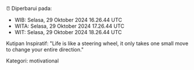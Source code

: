 ⏰ Diperbarui pada:
- WIB: Selasa, 29 Oktober 2024 16.26.44 UTC
- WITA: Selasa, 29 Oktober 2024 17.26.44 UTC
- WIT: Selasa, 29 Oktober 2024 18.26.44 UTC

Kutipan Inspiratif:
"Life is like a steering wheel, it only takes one small move to change your entire direction."


Kategori: motivational

